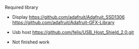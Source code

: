 Required library

- Display
https://github.com/adafruit/Adafruit_SSD1306
https://github.com/adafruit/Adafruit-GFX-Library

- Usb host
https://github.com/felis/USB_Host_Shield_2.0.git

* Not finished work
